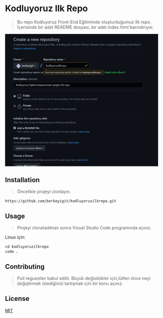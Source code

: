 # Kodluyoruz Ilk Repo

>Bu repo Kodluyoruz Front-End Eğitiminde oluşturduğumuz ilk repo. İçerisinde bir adet README dosyası, bir adet index.html barındırıyor.

![Projenin örnek resmi](/img/kodluyoruzrepo.png "örnek")

## Installation

> Öncelikle projeyi clonlayın. 
```
https://github.com/berkeyigit/kodluyoruzilkrepo.git
```

## Usage
>Projeyi cloneladıktan sonra Visual Studio Code programında açınız.

Linux için:
```
cd kodluyoruzilkrepo
code .
```

## Contributing
>Pull reguestler kabul edilir. Büyük değisiklikler için,lütfen önce neyi değiştirmek istediğinizi tartışmak için bir konu açınız.

## License
[MIT](https://choosealicense.com/)
